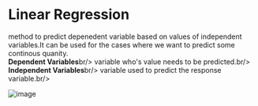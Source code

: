 # Linear Regression
 method to predict depenedent variable based on values of independent variables.It can be used for the cases where we want to predict some continous quanity.<br/>
**Dependent Variables**br/>
variable who's value needs to be predicted.br/>
**Independent Variables**br/>
variable used to predict the response variable.br/>

![image](https://github.com/ar7937/CodingNotes/assets/83566191/abe37b30-0c61-499d-a913-657591723306)


